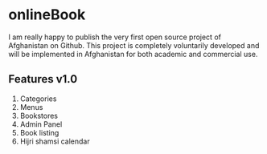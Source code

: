 onlineBook
==========

I am really happy to publish the very first open source project of Afghanistan on Github. This project is completely voluntarily developed and will be implemented in Afghanistan for both academic and commercial use.

Features v1.0
-------------
1) Categories
2) Menus
3) Bookstores
4) Admin Panel
5) Book listing
6) Hijri shamsi calendar

